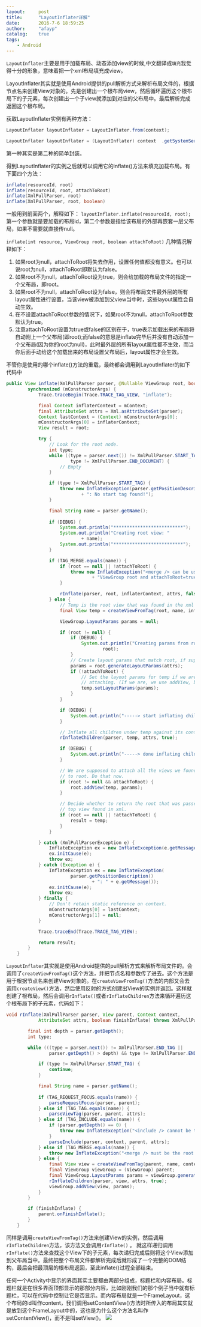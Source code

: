 ```yaml
---
layout:     post
title:      "LayoutInflater详解"
date:       2016-7-6 18:59:25
author:     "afayp"
catalog:    true
tags:
    - Android
---
```




`LayoutInflater`主要是用于加载布局、动态添加view的时候,中文翻译成`填充`我觉得十分的形象，意味着把一个xml布局填充成view。

<!--more--> 

LayoutInflater其实就是使用Android提供的pull解析方式来解析布局文件的，根据节点名来创建View对象的。先是创建出一个根布局view，然后循环遍历这个根布局下的子元素，每次创建出一个子view就添加到对应的父布局中。最后解析完成返回这个根布局。

获取LayoutInflater实例有两种方法：
```java
LayoutInflater layoutInflater = LayoutInflater.from(context); 

LayoutInflater layoutInflater = (LayoutInflater) context  .getSystemService(Context.LAYOUT_INFLATER_SERVICE);  
```
第一种其实是第二种的简单封装。

得到LayoutInflater的实例之后就可以调用它的inflate()方法来填充加载布局。有下面四个方法：
```java
inflate(resourceId, root)   
inflate(resourceId, root, attachToRoot) 
inflate(XmlPullParser, root)  
inflate(XmlPullParser, root, boolean) 
```
一般用到前面两个，解释如下：
`layoutInflater.inflate(resourceId, root);`
第一个参数就是要加载的布局id，第二个参数是指给该布局的外部再嵌套一层父布局，如果不需要就直接传null。

`inflate(int resource, ViewGroup root, boolean attachToRoot)`
几种情况解释如下：

1. 如果root为null，attachToRoot将失去作用，设置任何值都没有意义。也可以说root为null，attachToRoot即默认为false。
2. 如果root不为null，attachToRoot设为true，则会给加载的布局文件的指定一个父布局，即root。
3. 如果root不为null，attachToRoot设为false，则会将布局文件最外层的所有layout属性进行设置，当该view被添加到父view当中时，这些layout属性会自动生效。
4. 在不设置attachToRoot参数的情况下，如果root不为null，attachToRoot参数默认为true。
5. 注意attachToRoot设置为true或false的区别在于，true表示加载出来的布局将自动附上一个父布局(即root);而false的意思是inflate完毕后并没有自动添加一个父布局(因为你的root为null)，此时最外层的所有layout属性都不生效，而当你后面手动给这个加载出来的布局设置父布局后，layout属性才会生效。

不管你是使用的哪个inflate()方法的重载，最终都会调用到LayoutInflater的如下代码中
```java
public View inflate(XmlPullParser parser, @Nullable ViewGroup root, boolean attachToRoot) {
        synchronized (mConstructorArgs) {
            Trace.traceBegin(Trace.TRACE_TAG_VIEW, "inflate");

            final Context inflaterContext = mContext;
            final AttributeSet attrs = Xml.asAttributeSet(parser);
            Context lastContext = (Context) mConstructorArgs[0];
            mConstructorArgs[0] = inflaterContext;
            View result = root;

            try {
                // Look for the root node.
                int type;
                while ((type = parser.next()) != XmlPullParser.START_TAG &&
                        type != XmlPullParser.END_DOCUMENT) {
                    // Empty
                }

                if (type != XmlPullParser.START_TAG) {
                    throw new InflateException(parser.getPositionDescription()
                            + ": No start tag found!");
                }

                final String name = parser.getName();
                
                if (DEBUG) {
                    System.out.println("**************************");
                    System.out.println("Creating root view: "
                            + name);
                    System.out.println("**************************");
                }

                if (TAG_MERGE.equals(name)) {
                    if (root == null || !attachToRoot) {
                        throw new InflateException("<merge /> can be used only with a valid "
                                + "ViewGroup root and attachToRoot=true");
                    }

                    rInflate(parser, root, inflaterContext, attrs, false);
                } else {
                    // Temp is the root view that was found in the xml
                    final View temp = createViewFromTag(root, name, inflaterContext, attrs);

                    ViewGroup.LayoutParams params = null;

                    if (root != null) {
                        if (DEBUG) {
                            System.out.println("Creating params from root: " +
                                    root);
                        }
                        // Create layout params that match root, if supplied
                        params = root.generateLayoutParams(attrs);
                        if (!attachToRoot) {
                            // Set the layout params for temp if we are not
                            // attaching. (If we are, we use addView, below)
                            temp.setLayoutParams(params);
                        }
                    }

                    if (DEBUG) {
                        System.out.println("-----> start inflating children");
                    }

                    // Inflate all children under temp against its context.
                    rInflateChildren(parser, temp, attrs, true);

                    if (DEBUG) {
                        System.out.println("-----> done inflating children");
                    }

                    // We are supposed to attach all the views we found (int temp)
                    // to root. Do that now.
                    if (root != null && attachToRoot) {
                        root.addView(temp, params);
                    }

                    // Decide whether to return the root that was passed in or the
                    // top view found in xml.
                    if (root == null || !attachToRoot) {
                        result = temp;
                    }
                }

            } catch (XmlPullParserException e) {
                InflateException ex = new InflateException(e.getMessage());
                ex.initCause(e);
                throw ex;
            } catch (Exception e) {
                InflateException ex = new InflateException(
                        parser.getPositionDescription()
                                + ": " + e.getMessage());
                ex.initCause(e);
                throw ex;
            } finally {
                // Don't retain static reference on context.
                mConstructorArgs[0] = lastContext;
                mConstructorArgs[1] = null;
            }

            Trace.traceEnd(Trace.TRACE_TAG_VIEW);

            return result;
        }
    }
```
`LayoutInflater`其实就是使用Android提供的pull解析方式来解析布局文件的。会调用了`createViewFromTag()`这个方法，并把节点名和参数传了进去。这个方法是用于根据节点名来创建View对象的。在`createViewFromTag()`方法的内部又会去调用`createView()`方法，然后使用反射的方式创建出View的实例并返回。这样就创建了根布局，然后会调用`rInflate()`或者`rInflateChildren`方法来循环遍历这个根布局下的子元素，代码如下：
```java
void rInflate(XmlPullParser parser, View parent, Context context,
            AttributeSet attrs, boolean finishInflate) throws XmlPullParserException, IOException {

        final int depth = parser.getDepth();
        int type;

        while (((type = parser.next()) != XmlPullParser.END_TAG ||
                parser.getDepth() > depth) && type != XmlPullParser.END_DOCUMENT) {

            if (type != XmlPullParser.START_TAG) {
                continue;
            }

            final String name = parser.getName();
            
            if (TAG_REQUEST_FOCUS.equals(name)) {
                parseRequestFocus(parser, parent);
            } else if (TAG_TAG.equals(name)) {
                parseViewTag(parser, parent, attrs);
            } else if (TAG_INCLUDE.equals(name)) {
                if (parser.getDepth() == 0) {
                    throw new InflateException("<include /> cannot be the root element");
                }
                parseInclude(parser, context, parent, attrs);
            } else if (TAG_MERGE.equals(name)) {
                throw new InflateException("<merge /> must be the root element");
            } else {
                final View view = createViewFromTag(parent, name, context, attrs);
                final ViewGroup viewGroup = (ViewGroup) parent;
                final ViewGroup.LayoutParams params = viewGroup.generateLayoutParams(attrs);
                rInflateChildren(parser, view, attrs, true);
                viewGroup.addView(view, params);
            }
        }

        if (finishInflate) {
            parent.onFinishInflate();
        }
    }
```
同样是调用`createViewFromTag()`方法来创建View的实例，然后调用`rInflateChildren`方法，该方法又会调用`rInflate()` 。 就这样递归调用`rInflate()`方法来查找这个View下的子元素，每次递归完成后则将这个View添加到父布局当中。最终把整个布局文件都解析完成后就形成了一个完整的DOM结构，最后会把最顶层的根布局返回，至此inflate()过程全部结束。

任何一个Activity中显示的界面其实主要都由两部分组成，标题栏和内容布局。标题栏就是在很多界面顶部显示的那部分内容，比如刚刚我们的那个例子当中就有标题栏，可以在代码中控制让它是否显示。而内容布局就是一个FrameLayout，这个布局的id叫作content，我们调用setContentView()方法时所传入的布局其实就是放到这个FrameLayout中的，这也是为什么这个方法名叫作setContentView()，而不是叫setView()。
![](http://oeiu2t0ur.bkt.clouddn.com/20131218231254906.png)